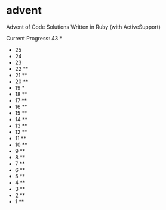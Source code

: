 # advent
Advent of Code Solutions
Written in Ruby (with ActiveSupport)

Current Progress: 43 *
- 25
- 24
- 23
- 22 **
- 21 **
- 20 **
- 19 *
- 18 **
- 17 **
- 16 **
- 15 **
- 14 **
- 13 **
- 12 **
- 11 **
- 10 **
-  9 **
-  8 **
-  7 **
-  6 **
-  5 **
-  4 **
-  3 **
-  2 **
-  1 **
